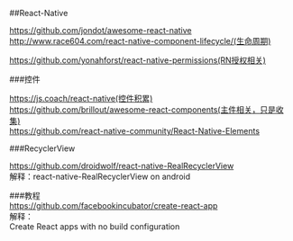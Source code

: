 ##React-Native

https://github.com/jondot/awesome-react-native
<br>
http://www.race604.com/react-native-component-lifecycle/(生命周期)
<br>

https://github.com/yonahforst/react-native-permissions(RN授权相关)


###控件<br>

https://js.coach/react-native(控件积累)
<br>
https://github.com/brillout/awesome-react-components(主件相关，只是收集)
<br>
https://github.com/react-native-community/React-Native-Elements
<br>


###RecyclerView

https://github.com/droidwolf/react-native-RealRecyclerView<br>
解释：react-native-RealRecyclerView on android
<br>

###教程<br>
https://github.com/facebookincubator/create-react-app
<br>
解释：<br>
Create React apps with no build configuration<br>
